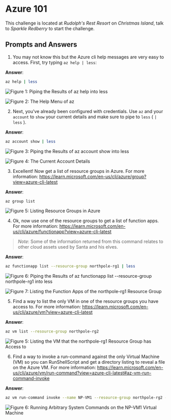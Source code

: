 # Azure 101

This challenge is located at *Rudolph's Rest Resort* on *Christmas Island*, talk to *Sparkle Redberry* to start the challenge.

## Prompts and Answers

1. You may not know this but the Azure cli help messages are very easy to access. First, try typing `az help | less`:

**Answer**:

```bash
az help | less
```

![Figure 1: Piping the Results of `az help` into `less`](/img/azure-101-1-command.png)

![Figure 2: The Help Menu of `az`](/img/azure-101-1-less.png)

2. Next, you've already been configured with credentials. Use `az` and your `account` to `show` your current details and make sure to pipe to `less` ( `| less` ).

**Answer**:

```bash
az account show | less
```

![Figure 3: Piping the Results of `az account show` into `less`](/img/azure-101-2-command.png)

![Figure 4: The Current Account Details](/img/azure-101-2-less.png)

3. Excellent! Now get a list of resource groups in Azure. For more information: https://learn.microsoft.com/en-us/cli/azure/group?view=azure-cli-latest

**Answer**:

```bash
az group list
```

![Figure 5: Listing Resource Groups in Azure](/img/azure-101-3.png)

4. Ok, now use one of the resource groups to get a list of function apps. For more information: https://learn.microsoft.com/en-us/cli/azure/functionapp?view=azure-cli-latest

> *Note*:
> Some of the information returned from this command relates to other cloud assets used by Santa and his elves.

**Answer**:

```bash
az functionapp list --resource-group northpole-rg1 | less
```

![Figure 6: Piping the Results of `az functionapp list --resource-group northpole-rg1` into `less`](/img/azure-101-4-command.png)

![Figure 7: Listing the Function Apps of the *northpole-rg1* Resource Group](/img/azure-101-4-less.png)

5. Find a way to list the only VM in one of the resource groups you have access to. For more information: https://learn.microsoft.com/en-us/cli/azure/vm?view=azure-cli-latest

**Answer**:

```bash
az vm list --resource-group northpole-rg2
```

![Figure 5: Listing the VM that the *northpole-rg1* Resource Group has Access to](/img/azure-101-5.png)

6. Find a way to invoke a run-command against the only Virtual Machine (VM) so you can RunShellScript and get a directory listing to reveal a file on the Azure VM. For more information: https://learn.microsoft.com/en-us/cli/azure/vm/run-command?view=azure-cli-latest#az-vm-run-command-invoke

**Answer**:

```bash
az vm run-command invoke --name NP-VM1 --resource-group northpole-rg2 --command-id RunShellScript --scripts 'ls -al'
```

![Figure 6: Running Arbitrary System Commands on the *NP-VM1* Virtual Machine](/img/azure-101-6.png)
